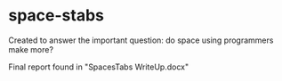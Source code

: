 # space-stabs
Created to answer the important question: do space using programmers make more?

Final report found in "SpacesTabs WriteUp.docx"

